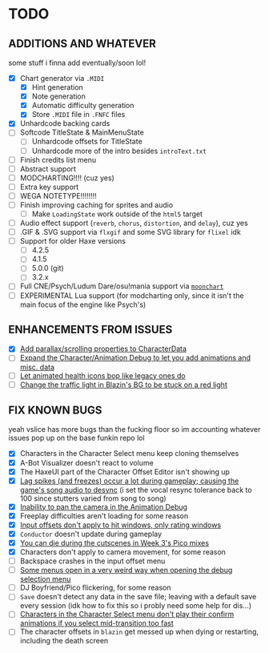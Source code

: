 # TODO

## ADDITIONS AND WHATEVER

some stuff i finna add eventually/soon lol!

- [x] Chart generator via `.MIDI`
  - [x] Hint generation
  - [x] Note generation
  - [x] Automatic difficulty generation
  - [x] Store `.MIDI` file in `.FNFC` files
- [x] Unhardcode backing cards
- [ ] Softcode TitleState & MainMenuState
  - [ ] Unhardcode offsets for TitleState
  - [ ] Unhardcode more of the intro besides `introText.txt`
- [ ] Finish credits list menu
- [ ] Abstract support
- [ ] MODCHARTING!!!! (cuz yes)
- [ ] Extra key support
- [ ] WEGA NOTETYPE!!!!!!!!
- [ ] Finish improving caching for sprites and audio
  - [ ] Make `LoadingState` work outside of the `html5` target
- [ ] Audio effect support (`reverb`, `chorus`, `distortion`, and `delay`), cuz yes
- [ ] .GIF & .SVG support via `flxgif` and some SVG library for `flixel` idk
- [ ] Support for older Haxe versions
  - [ ] 4.2.5
  - [ ] 4.1.5
  - [ ] 5.0.0 (git)
  - [ ] 3.2.x
- [ ] Full CNE/Psych/Ludum Dare/osu!mania support via [`moonchart`](https://github.com/MaybeMaru/moonchart)
- [ ] EXPERIMENTAL Lua support (for modcharting only, since it isn't the main focus of the engine like Psych's)

## ENHANCEMENTS FROM ISSUES

- [x] [Add parallax/scrolling properties to CharacterData](https://github.com/FunkinCrew/Funkin/issues/3719)
- [ ] [Expand the Character/Animation Debug to let you add animations and misc. data](https://github.com/FunkinCrew/Funkin/issues/3726)
- [ ] [Let animated health icons bop like legacy ones do](https://github.com/FunkinCrew/Funkin/issues/3725)
- [ ] [Change the traffic light in Blazin's BG to be stuck on a red light](https://github.com/FunkinCrew/Funkin/issues/3743)

## FIX KNOWN BUGS

yeah vslice has more bugs than the fucking floor so im accounting whatever issues pop up on the base funkin repo lol

- [x] Characters in the Character Select menu keep cloning themselves
- [x] A-Bot Visualizer doesn't react to volume
- [x] The HaxeUI part of the Character Offset Editor isn't showing up
- [x] [Lag spikes (and freezes) occur a lot during gameplay; causing the game's song audio to desync](https://github.com/FunkinCrew/Funkin/issues/3495) (i set the vocal resync tolerance back to 100 since stutters varied from song to song)
- [x] [Inability to pan the camera in the Animation Debug](https://github.com/FunkinCrew/Funkin/issues/3690)
- [x] Freeplay difficulties aren't loading for some reason
- [x] [Input offsets don't apply to hit windows, only rating windows](https://github.com/FunkinCrew/Funkin/issues/3692)
- [x] `Conductor` doesn't update during gameplay
- [x] [You can die during the cutscenes in Week 3's Pico mixes](https://github.com/FunkinCrew/Funkin/issues/3146)
- [x] Characters don't apply to camera movement, for some reason
- [ ] Backspace crashes in the input offset menu
- [ ] [Some menus open in a very weird way when opening the debug selection menu](https://github.com/FunkinCrew/Funkin/issues/2438)
- [ ] DJ Boyfriend/Pico flickering, for some reason
- [ ] `Save` doesn't detect any data in the save file; leaving with a default save every session (idk how to fix this so i probly need some help for dis...)
- [ ] [Characters in the Character Select menu don't play their confirm animations if you select mid-transition too fast](https://github.com/FunkinCrew/Funkin/issues/3730)
- [ ] The character offsets in `blazin` get messed up when dying or restarting, including the death screen
